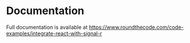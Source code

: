 # Documentation

Full documentation is available at https://www.roundthecode.com/code-examples/integrate-react-with-signal-r
